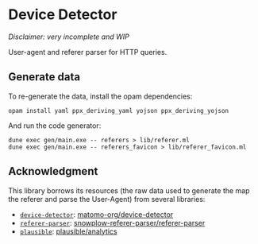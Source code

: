 # Device Detector

_Disclaimer: very incomplete and WIP_

User-agent and referer parser for HTTP queries.

## Generate data

To re-generate the data, install the opam dependencies:

```
opam install yaml ppx_deriving_yaml yojson ppx_deriving_yojson
```

And run the code generator:

```
dune exec gen/main.exe -- referers > lib/referer.ml
dune exec gen/main.exe -- referers_favicon > lib/referer_favicon.ml
```

## Acknowledgment

This library borrows its resources (the raw data used to generate the map the
referer and parse the User-Agent) from several libraries:

- [`device-detector`](./data/device-detector/):
  [matomo-org/device-detector](https://github.com/matomo-org/device-detector)
- [`referer-parser`](./data/referer-parser/):
  [snowplow-referer-parser/referer-parser](https://github.com/snowplow-referer-parser/referer-parser)
- [`plausible`](./data/plausible/):
  [plausible/analytics](https://github.com/plausible/analytics)

